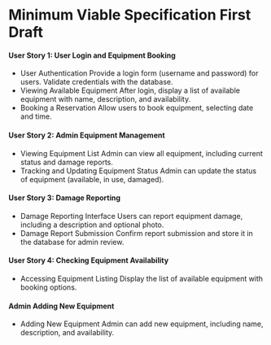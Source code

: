 # Minimum Viable Specification First Draft

#### User Story 1: User Login and Equipment Booking
 - User Authentication
Provide a login form (username and password) for users.
Validate credentials with the database.
 - Viewing Available Equipment
After login, display a list of available equipment with name, description, and availability.
 - Booking a Reservation
Allow users to book equipment, selecting date and time.

#### User Story 2: Admin Equipment Management
 - Viewing Equipment List
Admin can view all equipment, including current status and damage reports.
 - Tracking and Updating Equipment Status
Admin can update the status of equipment (available, in use, damaged).
#### User Story 3: Damage Reporting
- Damage Reporting Interface
Users can report equipment damage, including a description and optional photo.
 - Damage Report Submission
Confirm report submission and store it in the database for admin review.

#### User Story 4: Checking Equipment Availability
 - Accessing Equipment Listing
Display the list of available equipment with booking options.

#### Admin Adding New Equipment
 - Adding New Equipment
Admin can add new equipment, including name, description, and availability.